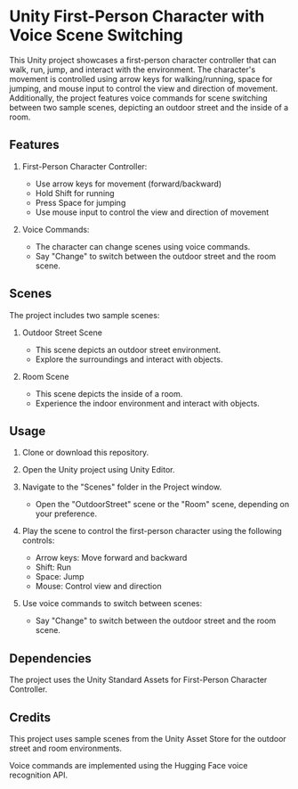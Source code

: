 # Unity First-Person Character with Voice Scene Switching

This Unity project showcases a first-person character controller that can walk, run, jump, and interact with the environment. The character's movement is controlled using arrow keys for walking/running, space for jumping, and mouse input to control the view and direction of movement. Additionally, the project features voice commands for scene switching between two sample scenes, depicting an outdoor street and the inside of a room.

## Features

1. First-Person Character Controller:
   - Use arrow keys for movement (forward/backward)
   - Hold Shift for running
   - Press Space for jumping
   - Use mouse input to control the view and direction of movement

2. Voice Commands:
   - The character can change scenes using voice commands.
   - Say "Change" to switch between the outdoor street and the room scene.

## Scenes

The project includes two sample scenes:
1. Outdoor Street Scene
   - This scene depicts an outdoor street environment.
   - Explore the surroundings and interact with objects.

2. Room Scene
   - This scene depicts the inside of a room.
   - Experience the indoor environment and interact with objects.

## Usage

1. Clone or download this repository.

2. Open the Unity project using Unity Editor.

3. Navigate to the "Scenes" folder in the Project window.
   - Open the "OutdoorStreet" scene or the "Room" scene, depending on your preference.

4. Play the scene to control the first-person character using the following controls:
   - Arrow keys: Move forward and backward
   - Shift: Run
   - Space: Jump
   - Mouse: Control view and direction

5. Use voice commands to switch between scenes:
   - Say "Change" to switch between the outdoor street and the room scene.

## Dependencies

The project uses the Unity Standard Assets for First-Person Character Controller.

## Credits

This project uses sample scenes from the Unity Asset Store for the outdoor street and room environments.

Voice commands are implemented using the Hugging Face voice recognition API.
